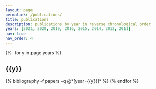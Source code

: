 ```yaml
---
layout: page
permalink: /publications/
title: publications
description: publications by year in reverse chronological order
years: [2021, 2020, 2019, 2016, 2015, 2014, 2012, 2011]
nav: true
nav_order: 4
---
```

<!-- _pages/publications.md -->
<div class="publications">

{%- for y in page.years %}
  <h2 class="year">{{y}}</h2>
  {% bibliography -f papers -q @*[year={{y}}]* %}
{% endfor %}

</div>
